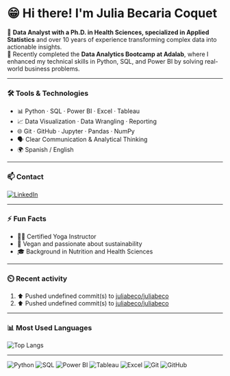 
# 😁 Hi there! I'm Julia Becaria Coquet

🎯 **Data Analyst with a Ph.D. in Health Sciences, specialized in Applied Statistics** and over 10 years of experience transforming complex data into actionable insights.  
🚀 Recently completed the **Data Analytics Bootcamp at Adalab**, where I enhanced my technical skills in Python, SQL, and Power BI by solving real-world business problems.  

---

### 🛠️ Tools & Technologies

- 📊 Python · SQL · Power BI · Excel · Tableau  
- 📈 Data Visualization · Data Wrangling · Reporting  
- 🌐 Git · GitHub · Jupyter · Pandas · NumPy  
- 🗣️ Clear Communication & Analytical Thinking  
- 🌍 Spanish / English

---

### 📫 Contact

[![LinkedIn](https://img.shields.io/badge/LinkedIn-Julia%20Becaria%20Coquet-0077B5?style=for-the-badge&logo=linkedin&logoColor=white)](https://www.linkedin.com/in/julia-becaria-coquet/)

---

### ⚡ Fun Facts

- 🧘‍♀️ Certified Yoga Instructor  
- 🥑 Vegan and passionate about sustainability  
- 🎓 Background in Nutrition and Health Sciences

---
### ⏲️ Recent activity

<!--RECENT_ACTIVITY:start-->
1. ⬆️ Pushed undefined commit(s) to [juliabeco/juliabeco](https://github.com/juliabeco/juliabeco)<br>
2. ⬆️ Pushed undefined commit(s) to [juliabeco/juliabeco](https://github.com/juliabeco/juliabeco)<br>
<!--RECENT_ACTIVITY:end-->
---
### 📊 Most Used Languages

![Top Langs](https://github-readme-stats.vercel.app/api/top-langs/?username=juliabeco&layout=compact&theme=default)

<!--
### 📊 GitHub Stats (oculto por ahora)

![Julia's GitHub Stats](https://github-readme-stats.vercel.app/api?username=juliabeco&show_icons=true&theme=default&hide_title=true)
-->
---
<p>
  <img src="https://img.shields.io/badge/Python-3776AB?style=for-the-badge&logo=python&logoColor=white" alt="Python"/>
  <img src="https://img.shields.io/badge/SQL-4479A1?style=for-the-badge&logo=mysql&logoColor=white" alt="SQL"/>
  <img src="https://img.shields.io/badge/Power%20BI-F2C811?style=for-the-badge&logo=powerbi&logoColor=black" alt="Power BI"/>
  <img src="https://img.shields.io/badge/Tableau-E97627?style=for-the-badge&logo=tableau&logoColor=white" alt="Tableau"/>
  <img src="https://img.shields.io/badge/Excel-217346?style=for-the-badge&logo=microsoft-excel&logoColor=white" alt="Excel"/>
  <img src="https://img.shields.io/badge/Git-F05032?style=for-the-badge&logo=git&logoColor=white" alt="Git"/>
  <img src="https://img.shields.io/badge/GitHub-181717?style=for-the-badge&logo=github&logoColor=white" alt="GitHub"/>
</p>
